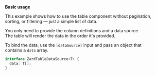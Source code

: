 **Basic usage**

This example shows how to use the table component without pagination, sorting, or filtering — just a simple list of data.

You only need to provide the column definitions and a data source.  
The table will render the data in the order it's provided.

To bind the data, use the `[dataSource]` input and pass an object that contains a `data` array.


```ts
interface ZardTableDataSource<T> {
  data: T[];
}
```
